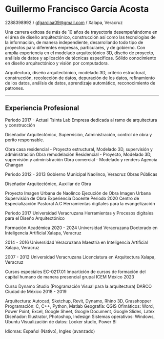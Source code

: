 # Guillermo Francisco García Acosta
2288398992 / gfgarciaa09@gmail.com / Xalapa, Veracruz

Una carrera exitosa de más de 10 años de trayectoria desempeñándome en el área de diseño arquitectónico, construcción así como las tecnologías de la información, de manera independiente, desarrollando todo tipo de proyectos para diferentes empresas, particulares, y de gobierno. Con amplia experiencia en el modelado arquitectónico 3D, diseño de proyecto, análisis de datos y aplicación de técnicas específicas. Sólido conocimiento en diseño arquitectónico y visión por computadora.

Arquitectura, diseño arquitectónico, modelado 3D, criterio estructural, construcción, recolección de datos, depuración de los datos, refinamiento de los datos, análisis de datos, aprendizaje automático, reconocimiento de patrones.

---

## Experiencia Profesional
Periodo 2017 - Actual
Tsinta Lab
Empresa dedicada al ramo de arquitectura y construcción

Diseñador Arquitectónico, Supervisión, Administración, control de obra y perito responsable.

Obra casa residencial - Proyecto estructural, Modelado 3D, supervisión y administración
Obra remodelación Residencial - Proyecto, Modelado 3D, supervisión y administración
Obra comercial - Modelado y renders Agencia Changan

Periodo 2012 - 2013
Gobierno Municipal Naolinco, Veracruz
Obras Públicas

Diseñador Arquitectónico, Auxiliar de Obra

Proyecto Imagen Urbana de Naolinco
Ejecución de Obra Imagen Urbana
Supervisión de Obra
Experiencia Docente
Periodo 2020
Centro de Especialización Pastoral A.C
Herramientas digitales para la evangelización


Periodo 2017
Universidad Veracruzana
Herramientas y Procesos digitales para el Diseño Arquitectónico

Formación Académica
2020 - 2024
Universidad Veracruzana
Doctorado en Inteligencia Artificial
Xalapa, Veracruz

2014 - 2016
Universidad Veracruzana
Maestría en Inteligencia Artificial
Xalapa, Veracruz

2007 - 2012
Universidad Veracruzana
Licenciatura en Arquitectura
Xalapa, Veracruz

Cursos especiales
EC-0217.01
Impartición de cursos de formación del capital humano de manera presencial grupal
ICEM México
2023

Curso Dynamo Studio (Programación Visual para la arquitectura)
DARCO
Ciudad de México
2018 - 2019

Arquitectura: Autocad, Sketchup, Revit, Dynamo, Rhino 3D, Grasshopper
Programación: C, C++, Python, Matlab
Geografía: QGIS 
Ofimáticos: Word, Power Point, Excel, Google Sheet, Google Document, Google Slides, Latex
Diseñador: Illustrator, Photoshop, Indesign
Sistemas operativos: Windows, Ubuntu
Visualización de datos: Looker studio, Power BI

Idiomas: Español (Nativo), Ingles (avanzado)

